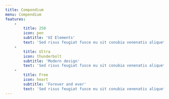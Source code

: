 ```yaml
---
title: Compendium
menu: Compendium
features:
    -
        title: 250
        icon: pen
        subtitle: 'UI Elements'
        text: 'Sed risus feugiat fusce eu sit conubia venenatis aliquet nisl cras eu adipiscing ac cras at sem cras per senectus eu parturient quam.'
    -
        title: Ultra
        icon: thunderbolt
        subtitle: 'Modern design'
        text: 'Sed risus feugiat fusce eu sit conubia venenatis aliquet nisl cras eu adipiscing ac cras at sem cras per senectus eu parturient quam.'
    -
        title: Free
        icon: heart
        subtitle: 'Forever and ever'
        text: 'Sed risus feugiat fusce eu sit conubia venenatis aliquet nisl cras eu adipiscing ac cras at sem cras per senectus eu parturient quam.'
---
```


